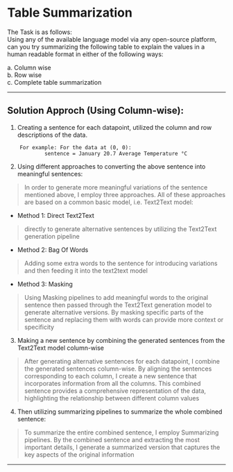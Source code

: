 # **Table Summarization**

The Task is as follows: <br>
Using any of the available language model via any open-source platform, can you try summarizing the following table to explain the values in a human readable format in either of the following ways:

a. Column wise <br>
b. Row wise <br>
c. Complete table summarization
<hr>

## Solution Approch (Using Column-wise):
1. Creating a sentence for each datapoint, utilized the column and row descriptions of the data.

```
    For example: For the data at (0, 0): 
            sentence = January 20.7 Average Temperature °C
```

2. Using different approaches to converting the above sentence into meaningful sentences: 

> In order to generate more meaningful variations of the sentence mentioned above, I employ three approaches. All of these approaches are based on a common basic model, i.e. Text2Text model:

-  Method 1: Direct Text2Text
> directly to generate alternative sentences by utilizing the Text2Text generation pipeline

-  Method 2: Bag Of Words
> Adding some extra words to the sentence for introducing variations and then feeding it into the text2text model

- Method 3: Masking 
> Using Masking pipelines to add meaningful words to the original sentence then passed through the Text2Text generation model to generate alternative versions. By masking specific parts of the sentence and replacing them with words can provide more context or specificity  

3. Making a new sentence by combining the generated sentences from the Text2Text model column-wise 


> After generating alternative sentences for each datapoint, I combine the generated sentences column-wise. By aligning the sentences corresponding to each column, I create a new sentence that incorporates information from all the columns. This combined sentence provides a comprehensive representation of the data, highlighting the relationship between different column values


4. Then utilizing summarizing pipelines to summarize the whole combined sentence:


> To summarize the entire combined sentence, I employ Summarizing pipelines. By the combined sentence and extracting the most important details, I generate a summarized version that captures the key aspects of the original information

<hr>
